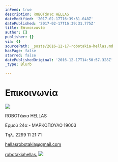 ```yaml
---
inFeed: true
description: ROBOTάκια HELLAS
dateModified: '2017-02-17T16:39:31.048Z'
datePublished: '2017-02-17T16:39:31.775Z'
title: Επικοινωνία
author: []
publisher: {}
via: {}
sourcePath: _posts/2016-12-17-robotakia-hellas.md
hasPage: false
starred: false
datePublishedOriginal: '2016-12-17T14:50:57.328Z'
_type: Blurb

---
```

# Επικοινωνία
![](https://the-grid-user-content.s3-us-west-2.amazonaws.com/534e32f3-927d-48f0-a5f3-8b5cb8c51956.gif)

ROBOTάκια HELLAS

Ερμού 24α - ΜΑΡΚΟΠΟΥΛΟ 19003

Τηλ. 2299 11 21 71

hellasrobotakia@gmail.com

[robotakiahellas.][0]
![](https://the-grid-user-content.s3-us-west-2.amazonaws.com/3e576d70-ef45-450b-ab3e-3c24ab1fb9e0.gif)

[0]: http://www.robotakiahellas.com/